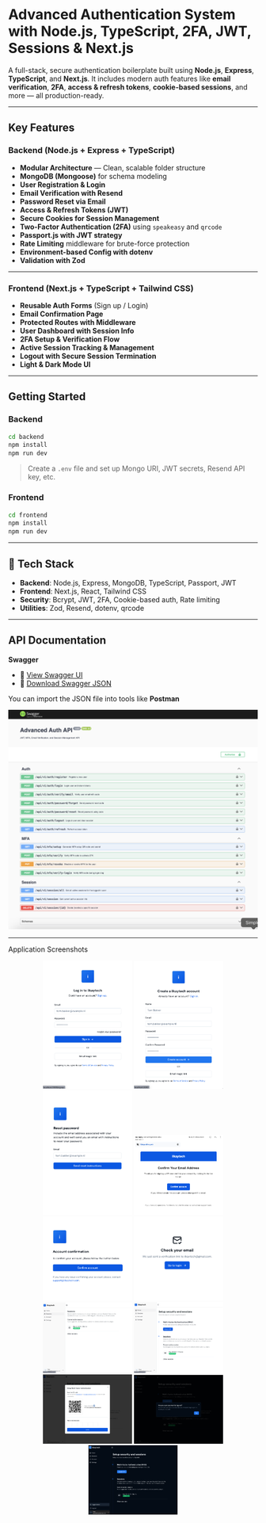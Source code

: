 # Advanced Authentication System with Node.js, TypeScript, 2FA, JWT, Sessions & Next.js

A full-stack, secure authentication boilerplate built using **Node.js**, **Express**, **TypeScript**, and **Next.js**. It includes modern auth features like **email verification**, **2FA**, **access & refresh tokens**, **cookie-based sessions**, and more — all production-ready.

---

## Key Features

### Backend (Node.js + Express + TypeScript)

- **Modular Architecture** — Clean, scalable folder structure
- **MongoDB (Mongoose)** for schema modeling
- **User Registration & Login**
- **Email Verification with Resend**
- **Password Reset via Email**
- **Access & Refresh Tokens (JWT)**
- **Secure Cookies for Session Management**
- **Two-Factor Authentication (2FA)** using `speakeasy` and `qrcode`
- **Passport.js with JWT strategy**
- **Rate Limiting** middleware for brute-force protection
- **Environment-based Config with dotenv**
- **Validation with Zod**

---

### Frontend (Next.js + TypeScript + Tailwind CSS)

- **Reusable Auth Forms** (Sign up / Login)
- **Email Confirmation Page**
- **Protected Routes with Middleware**
- **User Dashboard with Session Info**
- **2FA Setup & Verification Flow**
- **Active Session Tracking & Management**
- **Logout with Secure Session Termination**
- **Light & Dark Mode UI**

---

## Getting Started

### Backend

```bash
cd backend
npm install
npm run dev
```

> Create a `.env` file and set up Mongo URI, JWT secrets, Resend API key, etc.

### Frontend

```bash
cd frontend
npm install
npm run dev
```

---

## 📌 Tech Stack

- **Backend**: Node.js, Express, MongoDB, TypeScript, Passport, JWT
- **Frontend**: Next.js, React, Tailwind CSS
- **Security**: Bcrypt, JWT, 2FA, Cookie-based auth, Rate limiting
- **Utilities**: Zod, Resend, dotenv, qrcode

---

## API Documentation

**Swagger**

- 🔗 [View Swagger UI](http://localhost:8000/api-docs)
- 🔗 [Download Swagger JSON](http://localhost:8000/api-docs-json)

You can import the JSON file into tools like **Postman**

<p align="center">
  <img src="screenshots/swagger-ui.png" alt="Swagger UI Screenshot" width="600" />
</p>

---

Application Screenshots

<p align="center"> <a href="screenshots/Sign in.png" target="_blank"><img src="screenshots/Sign in.png" width="180" alt="Sign In" /></a> <a href="screenshots/Sign up.png" target="_blank"><img src="screenshots/Sign up.png" width="180" alt="Sign Up" /></a> <a href="screenshots/Reset-password.png" target="_blank"><img src="screenshots/Reset-password.png" width="180" alt="Check Email" /></a> <a href="screenshots/confirm-your-email.png" target="_blank"><img src="screenshots/confirm-your-email.png" width="180" alt="Confirm Email" /></a> <a href="screenshots/account-confirmation.png" target="_blank"><img src="screenshots/account-confirmation.png" width="180" alt="Account Confirmation" /></a> <a href="screenshots/check-your-email.png" target="_blank"><img src="screenshots/check-your-email.png" width="180" alt="2FA Setup" /></a> <a href="screenshots/session-list.png" target="_blank"><img src="screenshots/session-list.png" width="180" alt="Session List" /></a> <a href="screenshots/dashboard_1.png" target="_blank"><img src="screenshots/dashboard_1.png" width="180" alt="Dashboard" /></a> <a href="screenshots/2FA-Setup.png" target="_blank"><img src="screenshots/2FA-Setup.png" width="180" alt="Reset Password" /></a> <a href="screenshots/Log-out.png" target="_blank"><img src="screenshots/Log-out.png" width="180" alt="Logout" /></a> <a href="screenshots/dark-mode.png" target="_blank"><img src="screenshots/dark-mode.png" width="180" alt="Dark Mode" /></a> </p>
